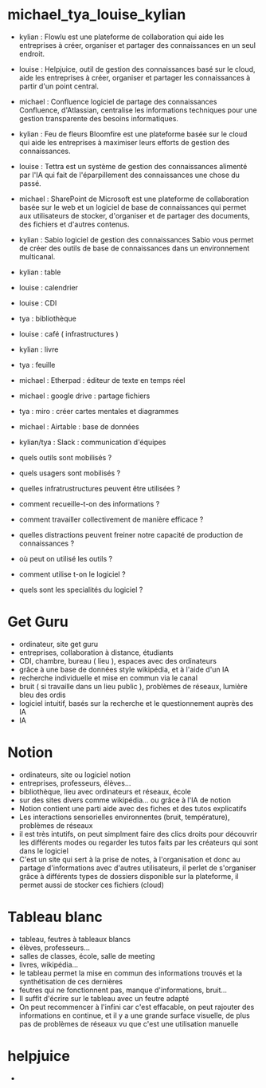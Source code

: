 # michael_tya_louise_kylian

- kylian : Flowlu est une plateforme de collaboration qui aide les entreprises à créer, organiser et partager des connaissances en un seul endroit.
- louise : Helpjuice, outil de gestion des connaissances basé sur le cloud, aide les entreprises à créer, organiser et partager les connaissances à partir d'un point central.
- michael : Confluence logiciel de partage des connaissances Confluence, d'Atlassian, centralise les informations techniques pour une gestion transparente des besoins informatiques.
- kylian : Feu de fleurs Bloomfire est une plateforme basée sur le cloud qui aide les entreprises à maximiser leurs efforts de gestion des connaissances.
- louise : Tettra est un système de gestion des connaissances alimenté par l'IA qui fait de l'éparpillement des connaissances une chose du passé.
- michael : SharePoint de Microsoft est une plateforme de collaboration basée sur le web et un logiciel de base de connaissances qui permet aux utilisateurs de stocker, d'organiser et de partager des documents, des fichiers et d'autres contenus.
- kylian : Sabio logiciel de gestion des connaissances Sabio vous permet de créer des outils de base de connaissances dans un environnement multicanal.
- kylian : table
- louise : calendrier
- louise : CDI
- tya : bibliothèque
- louise : café ( infrastructures )
- kylian : livre
- tya : feuille
- michael : Etherpad : éditeur de texte en temps réel
- michael : google drive : partage fichiers
- tya : miro : créer cartes mentales et diagrammes
- michael : Airtable : base de données
- kylian/tya : Slack : communication d'équipes 



- quels outils sont mobilisés ?
- quels usagers sont mobilisés ? 
- quelles infratrustructures peuvent être utilisées ?
- comment recueille-t-on des informations ?
- comment travailler collectivement de manière efficace ?
- quelles distractions peuvent freiner notre capacité de production de connaissances ?
- où peut on utilisé les outils ?
- comment utilise t-on le logiciel ?
- quels sont les specialités du logiciel ?


# Get Guru
- ordinateur, site get guru
- entreprises, collaboration à distance, étudiants
- CDI, chambre, bureau ( lieu ), espaces avec des ordinateurs
- grâce à une base de données style wikipédia, et à l'aide d'un IA
- recherche individuelle et mise en commun via le canal
- bruit ( si travaille dans un lieu public ), problèmes de réseaux, lumière bleu des ordis
- logiciel intuitif, basés sur la recherche et le questionnement auprès des IA
- IA
# Notion 
- ordinateurs, site ou logiciel notion
- entreprises, professeurs, élèves...
- bibliothèque, lieu avec ordinateurs et réseaux, école
- sur des sites divers comme wikipédia... ou grâce à l'IA de notion
- Notion contient une parti aide avec des fiches et des tutos explicatifs
- Les interactions sensorielles environnentes (bruit, température), problèmes de réseaux
- il est très intutifs, on peut simplment faire des clics droits pour découvrir les différents modes ou regarder les tutos faits par les créateurs qui sont dans le logiciel
- C'est un site qui sert à la prise de notes, à l'organisation et donc au partage d'informations avec d'autres utilisateurs, il perlet de s'organiser grâce à différents types de dossiers disponible sur la plateforme, il permet aussi de stocker ces fichiers (cloud)
# Tableau blanc 
- tableau, feutres à tableaux blancs
- élèves, professeurs...
- salles de classes, école, salle de meeting
- livres, wikipédia...
- le tableau permet la mise en commun des informations trouvés et la synthétisation de ces dernières
- feutres qui ne fonctionnent pas, manque d'informations, bruit...
- Il suffit d'écrire sur le tableau avec un feutre adapté
- On peut recommencer à l'infini car c'est effacable, on peut rajouter des informations en continue, et il y a une grande surface visuelle, de plus pas de problèmes de réseaux vu que c'est une utilisation manuelle
# helpjuice

- 
